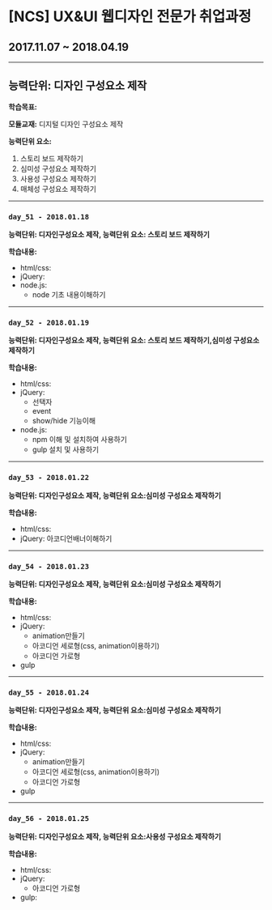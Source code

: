 # [NCS] UX&UI 웹디자인 전문가 취업과정
## 2017.11.07 ~ 2018.04.19

---

## 능력단위:  디자인 구성요소 제작

**학습목표:**



**모듈교재:** 디지털 디자인 구성요소 제작

**능력단위 요소:**

1. 스토리 보드 제작하기
2. 심미성 구성요소 제작하기
3. 사용성 구성요소 제작하기
4. 매체성 구성요소 제작하기

---
### `day_51 - 2018.01.18`

**능력단위: 디자인구성요소 제작, 능력단위 요소: 스토리 보드 제작하기**

**학습내용:**

- html/css:
- jQuery:
- node.js:
  - node 기초 내용이해하기

---

### `day_52 - 2018.01.19`

**능력단위:  디자인구성요소 제작, 능력단위 요소: 스토리 보드 제작하기,심미성 구성요소 제작하기**

**학습내용:**

- html/css:
- jQuery:
  - 선택자
  - event
  - show/hide 기능이해
- node.js:
  - npm 이해 및 설치하여 사용하기
  - gulp 설치 및 사용하기


---

### `day_53 - 2018.01.22`

**능력단위:  디자인구성요소 제작, 능력단위 요소:심미성 구성요소 제작하기**

**학습내용:**

- html/css:
- jQuery: 아코디언배너이해하기

---

### `day_54 - 2018.01.23`

**능력단위:  디자인구성요소 제작, 능력단위 요소:심미성 구성요소 제작하기**

**학습내용:**

- html/css:
- jQuery: 
  - animation만들기
  - 아코디언 세로형(css, animation이용하기)
  - 아코디언 가로형
- gulp


---

### `day_55 - 2018.01.24`

**능력단위:  디자인구성요소 제작, 능력단위 요소:심미성 구성요소 제작하기**

**학습내용:**

- html/css:
- jQuery: 
  - animation만들기
  - 아코디언 세로형(css, animation이용하기)
  - 아코디언 가로형
- gulp

---

### `day_56 - 2018.01.25`

**능력단위:  디자인구성요소 제작, 능력단위 요소:사용성 구성요소 제작하기**

**학습내용:**

- html/css:
- jQuery: 
  - 아코디언 가로형
- gulp: